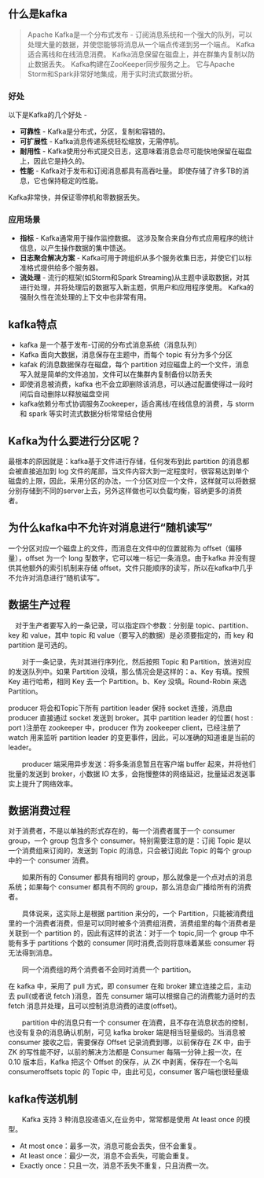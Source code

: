## 什么是kafka

> Apache Kafka是一个分布式发布 - 订阅消息系统和一个强大的队列，可以处理大量的数据，并使您能够将消息从一个端点传递到另一个端点。 Kafka适合离线和在线消息消费。 Kafka消息保留在磁盘上，并在群集内复制以防止数据丢失。 Kafka构建在ZooKeeper同步服务之上。 它与Apache Storm和Spark非常好地集成，用于实时流式数据分析。

### 好处

以下是Kafka的几个好处 - 

- **可靠性** - Kafka是分布式，分区，复制和容错的。
- **可扩展性** - Kafka消息传递系统轻松缩放，无需停机。
- **耐用性** - Kafka使用分布式提交日志，这意味着消息会尽可能快地保留在磁盘上，因此它是持久的。
- **性能** - Kafka对于发布和订阅消息都具有高吞吐量。 即使存储了许多TB的消息，它也保持稳定的性能。

Kafka非常快，并保证零停机和零数据丢失。

### 应用场景

- **指标** - Kafka通常用于操作监控数据。 这涉及聚合来自分布式应用程序的统计信息，以产生操作数据的集中馈送。
- **日志聚合解决方案** - Kafka可用于跨组织从多个服务收集日志，并使它们以标准格式提供给多个服务器。
- **流处理** - 流行的框架(如Storm和Spark Streaming)从主题中读取数据，对其进行处理，并将处理后的数据写入新主题，供用户和应用程序使用。 Kafka的强耐久性在流处理的上下文中也非常有用。



## kafka特点

- kafka 是一个基于发布-订阅的分布式消息系统（消息队列）
- Kafka 面向大数据，消息保存在主题中，而每个 topic 有分为多个分区
- kafak 的消息数据保存在磁盘，每个 partition 对应磁盘上的一个文件，消息写入就是简单的文件追加，文件可以在集群内复制备份以防丢失
- 即使消息被消费，kafka 也不会立即删除该消息，可以通过配置使得过一段时间后自动删除以释放磁盘空间
- kafka依赖分布式协调服务Zookeeper，适合离线/在线信息的消费，与 storm 和 spark 等实时流式数据分析常常结合使用

## Kafka为什么要进行分区呢？

最根本的原因就是：kafka基于文件进行存储，任何发布到此 partition 的消息都会被直接追加到 log 文件的尾部，当文件内容大到一定程度时，很容易达到单个磁盘的上限，因此，采用分区的办法，一个分区对应一个文件，这样就可以将数据分别存储到不同的server上去，另外这样做也可以负载均衡，容纳更多的消费者。



## 为什么kafka中不允许对消息进行“随机读写”

一个分区对应一个磁盘上的文件，而消息在文件中的位置就称为 offset（偏移量），offset 为一个 long 型数字，它可以唯一标记一条消息。由于kafka 并没有提供其他额外的索引机制来存储 offset，文件只能顺序的读写，所以在kafka中几乎不允许对消息进行“随机读写”。

## 数据生产过程

 对于生产者要写入的一条记录，可以指定四个参数：分别是 topic、partition、key 和 value，其中 topic 和 value（要写入的数据）是必须要指定的，而 key 和 partition 是可选的。

  对于一条记录，先对其进行序列化，然后按照 Topic 和 Partition，放进对应的发送队列中。如果 Partition 没填，那么情况会是这样的：a、Key 有填。按照 Key 进行哈希，相同 Key 去一个 Partition。b、Key 没填。Round-Robin 来选 Partition。

producer 将会和Topic下所有 partition leader 保持 socket 连接，消息由 producer 直接通过 socket 发送到 broker。其中 partition leader 的位置( host : port )注册在 zookeeper 中，producer 作为 zookeeper client，已经注册了 watch 用来监听 partition leader 的变更事件，因此，可以准确的知道谁是当前的 leader。

  producer 端采用异步发送：将多条消息暂且在客户端 buffer 起来，并将他们批量的发送到 broker，小数据 IO 太多，会拖慢整体的网络延迟，批量延迟发送事实上提升了网络效率。

## 数据消费过程

对于消费者，不是以单独的形式存在的，每一个消费者属于一个 consumer group，一个 group 包含多个 consumer。特别需要注意的是：订阅 Topic 是以一个消费组来订阅的，发送到 Topic 的消息，只会被订阅此 Topic 的每个 group 中的一个 consumer 消费。

  如果所有的 Consumer 都具有相同的 group，那么就像是一个点对点的消息系统；如果每个 consumer 都具有不同的 group，那么消息会广播给所有的消费者。

  具体说来，这实际上是根据 partition 来分的，一个 Partition，只能被消费组里的一个消费者消费，但是可以同时被多个消费组消费，消费组里的每个消费者是关联到一个 partition 的，因此有这样的说法：对于一个 topic,同一个 group 中不能有多于 partitions 个数的 consumer 同时消费,否则将意味着某些 consumer 将无法得到消息。

  同一个消费组的两个消费者不会同时消费一个 partition。

在 kafka 中，采用了 pull 方式，即 consumer 在和 broker 建立连接之后，主动去 pull(或者说 fetch )消息，首先 consumer 端可以根据自己的消费能力适时的去 fetch 消息并处理，且可以控制消息消费的进度(offset)。

  partition 中的消息只有一个 consumer 在消费，且不存在消息状态的控制，也没有复杂的消息确认机制，可见 kafka broker 端是相当轻量级的。当消息被 consumer 接收之后，需要保存 Offset 记录消费到哪，以前保存在 ZK 中，由于 ZK 的写性能不好，以前的解决方法都是 Consumer 每隔一分钟上报一次，在 0.10 版本后，Kafka 把这个 Offset 的保存，从 ZK 中剥离，保存在一个名叫 consumeroffsets topic 的 Topic 中，由此可见，consumer 客户端也很轻量级



## kafka传送机制

  Kafka 支持 3 种消息投递语义,在业务中，常常都是使用 At least once 的模型。

- At most once：最多一次，消息可能会丢失，但不会重复。
- At least once：最少一次，消息不会丢失，可能会重复。
- Exactly once：只且一次，消息不丢失不重复，只且消费一次。

